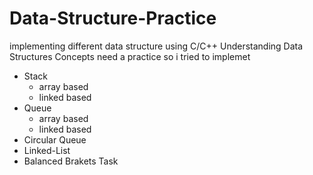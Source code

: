 # Data-Structure-Practice
implementing different data structure using C/C++ 
Understanding Data Structures Concepts need a practice
so i tried to implemet 
  - Stack 
      - array based
      - linked based
  - Queue
      - array based
      - linked based
  - Circular Queue
  - Linked-List
  - Balanced Brakets Task

